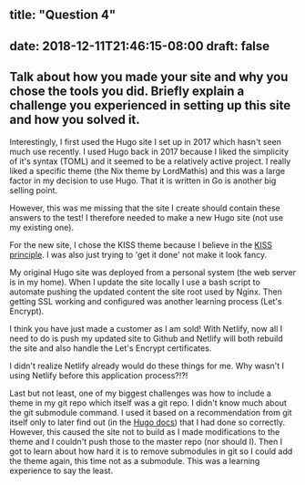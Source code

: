 title: "Question 4"
---
date: 2018-12-11T21:46:15-08:00
draft: false
---

## Talk about how you made your site and why you chose the tools you did.  Briefly explain a challenge you experienced in setting up this site and how you solved it.

Interestingly, I first used the Hugo site I set up in 2017 which hasn't seen much use recently. I used Hugo back in 2017 because I liked the simplicity of it's syntax (TOML) and it seemed to be a relatively active project. I really liked a specific theme (the Nix theme by LordMathis) and this was a large factor in my decision to use Hugo. That it is written in Go is another big selling point.

However, this was me missing that the site I create should contain these answers to the test! I therefore needed to make a new Hugo site (not use my existing one).

For the new site, I chose the KISS theme because I believe in the [KISS principle](https://en.wikipedia.org/wiki/KISS_principle). I was also just trying to 'get it done' not make it look fancy.

My original Hugo site was deployed from a personal system (the web server is in my home). When I update the site locally I use a bash script to automate pushing the updated content the site root used by Nginx. Then getting SSL working and configured was another learning process (Let's Encrypt).

I think you have just made a customer as I am sold! With Netlify, now all I need to do is push my updated site to Github and Netlify will both rebuild the site and also handle the Let's Encrypt certificates.

I didn't realize Netlify already would do these things for me. Why wasn't I using Netlify before this application process?!?!

Last but not least, one of my biggest challenges was how to include a theme in my git repo which itself was a git repo. I didn't know much about the git submodule command. I used it based on a recommendation from git itself only to later find out (in the [Hugo docs](https://gohugo.io/getting-started/quick-start/#step-3-add-a-theme)) that I had done so correctly. However, this caused the site not to build as I made modifications to the theme and I couldn't push those to the master repo (nor should I). Then I got to learn about how hard it is to remove submodules in git so I could add the theme again, this time not as a submodule. This was a learning experience to say the least.
